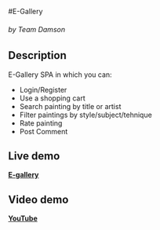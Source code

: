 #E-Gallery

###### by Team Damson

## Description
E-Gallery SPA in which you can:

- Login/Register
- Use a shopping cart
- Search painting by title or artist
- Filter paintings by style/subject/tehnique
- Rate painting
- Post Comment

## Live demo
[**E-gallery**](https://gallery-957d0.firebaseapp.com/#/homel)

## Video demo

[**YouTube**](https://drive.google.com/file/d/0B4IG2jVbQs5Fc3ZSci1uMHVIeVU/view)


